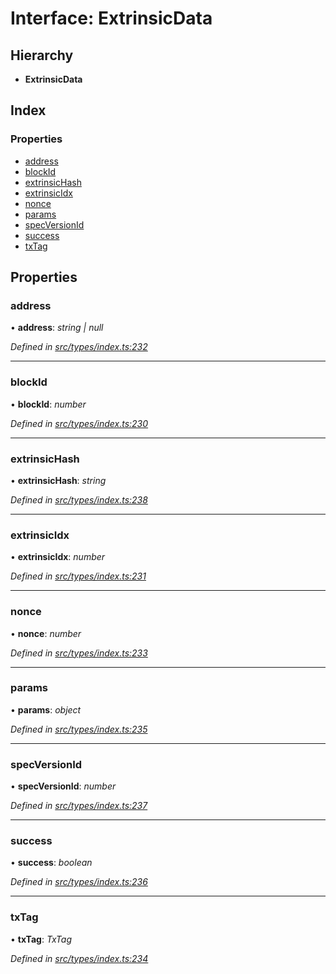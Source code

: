 # Interface: ExtrinsicData

## Hierarchy

* **ExtrinsicData**

## Index

### Properties

* [address](extrinsicdata.md#address)
* [blockId](extrinsicdata.md#blockid)
* [extrinsicHash](extrinsicdata.md#extrinsichash)
* [extrinsicIdx](extrinsicdata.md#extrinsicidx)
* [nonce](extrinsicdata.md#nonce)
* [params](extrinsicdata.md#params)
* [specVersionId](extrinsicdata.md#specversionid)
* [success](extrinsicdata.md#success)
* [txTag](extrinsicdata.md#txtag)

## Properties

###  address

• **address**: *string | null*

*Defined in [src/types/index.ts:232](https://github.com/PolymathNetwork/polymesh-sdk/blob/1538712/src/types/index.ts#L232)*

___

###  blockId

• **blockId**: *number*

*Defined in [src/types/index.ts:230](https://github.com/PolymathNetwork/polymesh-sdk/blob/1538712/src/types/index.ts#L230)*

___

###  extrinsicHash

• **extrinsicHash**: *string*

*Defined in [src/types/index.ts:238](https://github.com/PolymathNetwork/polymesh-sdk/blob/1538712/src/types/index.ts#L238)*

___

###  extrinsicIdx

• **extrinsicIdx**: *number*

*Defined in [src/types/index.ts:231](https://github.com/PolymathNetwork/polymesh-sdk/blob/1538712/src/types/index.ts#L231)*

___

###  nonce

• **nonce**: *number*

*Defined in [src/types/index.ts:233](https://github.com/PolymathNetwork/polymesh-sdk/blob/1538712/src/types/index.ts#L233)*

___

###  params

• **params**: *object*

*Defined in [src/types/index.ts:235](https://github.com/PolymathNetwork/polymesh-sdk/blob/1538712/src/types/index.ts#L235)*

___

###  specVersionId

• **specVersionId**: *number*

*Defined in [src/types/index.ts:237](https://github.com/PolymathNetwork/polymesh-sdk/blob/1538712/src/types/index.ts#L237)*

___

###  success

• **success**: *boolean*

*Defined in [src/types/index.ts:236](https://github.com/PolymathNetwork/polymesh-sdk/blob/1538712/src/types/index.ts#L236)*

___

###  txTag

• **txTag**: *TxTag*

*Defined in [src/types/index.ts:234](https://github.com/PolymathNetwork/polymesh-sdk/blob/1538712/src/types/index.ts#L234)*
